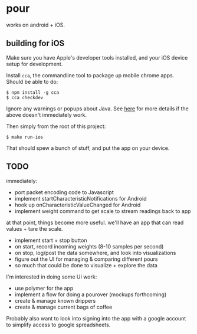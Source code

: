 pour
====

works on android + iOS.


building for iOS
----------------

Make sure you have Apple's developer tools installed, and your iOS
device setup for development.

Install `cca`, the commandline tool to package up mobile chrome apps.
Should be able to do:

```
$ npm install -g cca
$ cca checkdev
```

Ignore any warnings or popups about Java.  See
[here](https://github.com/MobileChromeApps/mobile-chrome-apps/blob/master/docs/Installation.md#install-the-cca-command-line-tool)
for more details if the above doesn't immediately work.

Then simply from the root of this project:

```
$ make run-ios
```

That should spew a bunch of stuff, and put the app on your device.


TODO
----

immediately:

- port packet encoding code to Javascript
- implement startCharacteristicNotifications for Android
- hook up onCharacteristicValueChanged for Android
- implement weight command to get scale to stream readings back to app

at that point, things become more useful.  we'll have an app that can
read values + tare the scale.

- implement start + stop button
- on start, record incoming weights (8-10 samples per second)
- on stop, log/post the data somewhere, and look into visualizations
- figure out the UI for managing & comparing different pours
- so much that could be done to visualize + explore the data

I'm interested in doing some UI work:

- use polymer for the app
- implement a flow for doing a pourover (mockups forthcoming)
- create & manage known drippers
- create & manage current bags of coffee

Probably also want to look into signing into the app with a google
account to simplify access to google spreadsheets.
